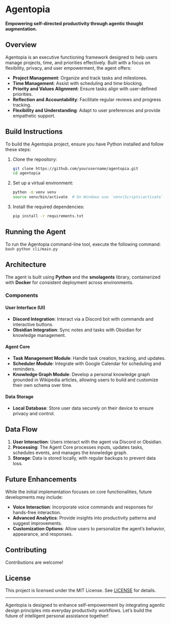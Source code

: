 # Agentopia

**Empowering self-directed productivity through agentic thought augmentation.**

## Overview

Agentopia is an executive functioning framework designed to help users manage projects, time, and priorities effectively. Built with a focus on flexibility, privacy, and user empowerment, the agent offers:

- **Project Management**: Organize and track tasks and milestones.
- **Time Management**: Assist with scheduling and time blocking.
- **Priority and Values Alignment**: Ensure tasks align with user-defined priorities.
- **Reflection and Accountability**: Facilitate regular reviews and progress tracking.
- **Flexibility and Understanding**: Adapt to user preferences and provide empathetic support.

## Build Instructions

To build the Agentopia project, ensure you have Python installed and follow these steps:

1. Clone the repository:
   ```bash
   git clone https://github.com/yourusername/agentopia.git
   cd agentopia
   ```

2. Set up a virtual environment:
   ```bash
   python -m venv venv
   source venv/bin/activate  # On Windows use `venv\Scripts\activate`
   ```

3. Install the required dependencies:
   ```bash
   pip install -r requirements.txt
   ```

## Running the Agent

To run the Agentopia command-line tool, execute the following command:
    ```bash
    python cli/main.py
    ```

## Architecture

The agent is built using **Python** and the **smolagents** library, containerized with **Docker** for consistent deployment across environments.

### Components

#### **User Interface (UI)**
- **Discord Integration**: Interact via a Discord bot with commands and interactive buttons.
- **Obsidian Integration**: Sync notes and tasks with Obsidian for knowledge management.

#### **Agent Core**
- **Task Management Module**: Handle task creation, tracking, and updates.
- **Scheduler Module**: Integrate with Google Calendar for scheduling and reminders.
- **Knowledge Graph Module**: Develop a personal knowledge graph grounded in Wikipedia articles, allowing users to build and customize their own schema over time.

#### **Data Storage**
- **Local Database**: Store user data securely on their device to ensure privacy and control.

## Data Flow

1. **User Interaction**: Users interact with the agent via Discord or Obsidian.
2. **Processing**: The Agent Core processes inputs, updates tasks, schedules events, and manages the knowledge graph.
3. **Storage**: Data is stored locally, with regular backups to prevent data loss.

## Future Enhancements

While the initial implementation focuses on core functionalities, future developments may include:

- **Voice Interaction**: Incorporate voice commands and responses for hands-free interaction.
- **Advanced Analytics**: Provide insights into productivity patterns and suggest improvements.
- **Customization Options**: Allow users to personalize the agent’s behavior, appearance, and responses.

## Contributing

Contributions are welcome!

## License

This project is licensed under the MIT License. See [LICENSE](LICENSE) for details.

---

Agentopia is designed to enhance self-empowerment by integrating agentic design principles into everyday productivity workflows. Let’s build the future of intelligent personal assistance together!
